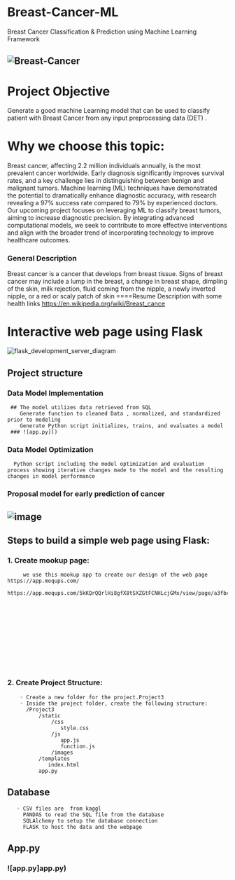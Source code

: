# Breast-Cancer-ML
Breast Cancer Classification & Prediction using Machine Learning Framework
## ![Breast-Cancer](https://tse4.mm.bing.net/th?id=OIP.2ickM6j-W8NcEtf5LYG8JQHaEK&pid=Api&P=0&h=900)

# Project Objective 
Generate a good machine Learning model that can be used to classify patient with Breast Cancer from any input preprocessing data (DET) .

# Why we choose this topic:

Breast cancer, affecting 2.2 million individuals annually, is the most prevalent cancer worldwide. Early 
diagnosis significantly improves survival rates, and a key challenge lies in distinguishing between benign and malignant tumors. 
Machine learning (ML) techniques have demonstrated the potential to dramatically enhance diagnostic accuracy, with research revealing a 97% success rate compared to 79% by experienced doctors.
Our upcoming project focuses on leveraging ML to classify breast tumors, aiming to increase 
diagnostic precision. By integrating advanced computational models, we seek to contribute to more 
effective interventions and align with the broader trend of incorporating technology to improve 
healthcare outcomes.

 ### General Description
Breast cancer is a cancer that develops from breast tissue. Signs of breast cancer may include a lump in the breast, a change in breast shape, dimpling of the skin, milk rejection, fluid coming from the nipple, a newly inverted nipple, or a red or scaly patch of skin ====Resume Description with some health links https://en.wikipedia.org/wiki/Breast_cance

# Interactive web page using Flask 
![flask_development_server_diagram](https://github.com/fahr-khadija/project3/assets/100168693/db652e80-600e-4494-a9c7-d2fe95571fde)
 ## Project structure
 ### Data Model Implementation
     ## The model utilizes data retrieved from SQL 
        Generate function to cleaned Data , normalized, and standardized prior to modeling 
        Generate Python script initializes, trains, and evaluates a model  
     ### ![app.py]()    

  ### Data Model Optimization  
      Python script including the model optimization and evaluation process showing iterative changes made to the model and the resulting changes in model performance   
  ### Proposal model for early prediction of cancer 
    
## ![image](https://www.researchgate.net/profile/Nafees-Farooqui/publication/326521820/figure/fig1/AS:650529625624586@1532109757431/Proposed-Model-for-the-Early-Prediction-of-Breast-Cancer.png )

 ## Steps to build a simple web page using Flask:
   ###  1. Create mookup page:
         we use this mookup app to create our design of the web page  https://app.moqups.com/     
         https://app.moqups.com/5kKQrQQrlHi8gfX8tSXZGtFCNHLcjGMx/view/page/a3fbc0074
       
  ![image](C:\Users\hp\Desktop\Breast-Cancer-ML\split_dataset\mookup-Breast-Cancer-web-page.pdf )

   ###  2. Create Project Structure:
        ◦ Create a new folder for the project.Project3
        ◦ Inside the project folder, create the following structure:
          /Project3
              /static
                  /css
                     style.css
                  /js
                     app.js
                     function.js
                  /images
              /templates
                 index.html
              app.py

## Database
       ◦ CSV files are  from kaggl
         PANDAS to read the SQL file from the database
         SQLAlchemy to setup the database connection
         FLASK to host the data and the webpage
## App.py
   ### ![app.py]app.py)
         


